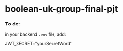 # boolean-uk-group-final-pjt

### To do:

in your backend `.env` file, add:

JWT_SECRET="yourSecretWord"
